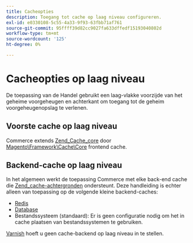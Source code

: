 ```yaml
---
title: Cacheopties
description: Toegang tot cache op laag niveau configureren.
exl-id: e0330108-5c55-4a33-9f93-63fbb71af761
source-git-commit: 95ffff39d82cc9027fa633dffedf15193040802d
workflow-type: tm+mt
source-wordcount: '125'
ht-degree: 0%

---
```


# Cacheopties op laag niveau

De toepassing van de Handel gebruikt een laag-vlakke voorzijde van het geheime voorgeheugen en achterkant om toegang tot de geheim voorgeheugenopslag te verlenen.

## Voorste cache op laag niveau

Commerce extends [Zend_Cache_core](https://framework.zend.com/manual/1.12/en/zend.cache.frontends.html) door [Magento\Framework\Cache\Core](https://github.com/magento/magento2/blob/2.4/lib/internal/Magento/Framework/Cache/Core.php) frontend cache.

## Backend-cache op laag niveau

In het algemeen werkt de toepassing Commerce met elke back-end cache die [Zend_cache-achtergronden](https://framework.zend.com/manual/1.12/en/zend.cache.backends.html) ondersteunt. Deze handleiding is echter alleen van toepassing op de volgende kleine backend-caches:

- [Redis](config-redis.md)
- [Database](https://developer.adobe.com/commerce/php/development/cache/partial/database-caching/)
- Bestandssysteem (standaard): Er is geen configuratie nodig om het in cache plaatsen van bestandssystemen te gebruiken.

[Varnish](config-varnish.md) hoeft u geen cache-backend op laag niveau in te stellen.
